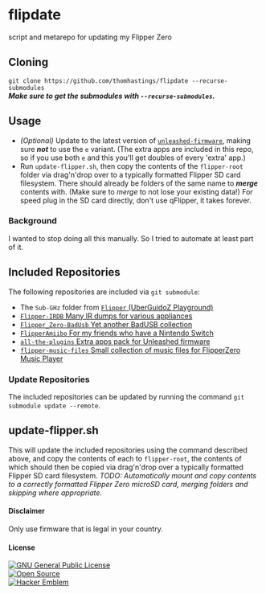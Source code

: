 # flipdate
script and metarepo for updating my Flipper Zero

## Cloning
`git clone https://github.com/thomhastings/flipdate --recurse-submodules`  
_**Make sure to get the submodules with `--recurse-submodules`.**_  

## Usage
* *(Optional)* Update to the latest version of [`unleashed-firmware`](https://github.com/DarkFlippers/unleashed-firmware), making sure _**not**_ to use the `e` variant. (The extra apps are included in this repo, so if you use both `e` and this you'll get doubles of every 'extra' app.)
* Run `update-flipper.sh`, then copy the contents of the `flipper-root` folder via drag'n'drop over to a typically formatted Flipper SD card filesystem. There should already be folders of the same name to _**merge**_ contents with. (Make sure to _merge_ to not lose your existing data!) For speed plug in the SD card directly, don't use qFlipper, it takes forever.

### Background
I wanted to stop doing all this manually. So I tried to automate at least part of it.

## Included Repositories
The following repositories are included via `git submodule`:
* The `Sub-GHz` folder from [`Flipper` (UberGuidoZ Playground)](https://github.com/UberGuidoZ/Flipper)
* [`Flipper-IRDB` Many IR dumps for various appliances](https://github.com/logickworkshop/Flipper-IRDB)
* [`Flipper_Zero-BadUsb` Yet another BadUSB collection](https://github.com/UNC0V3R3D/Flipper_Zero-BadUsb)
* [`FlipperAmiibo` For my friends who have a Nintendo Switch](https://github.com/Gioman101/FlipperAmiibo)
* [`all-the-plugins` Extra apps pack for Unleashed firmware](https://github.com/xMasterX/all-the-plugins)
* [`flipper-music-files` Small collection of music files for FlipperZero Music Player](https://github.com/Tonsil/flipper-music-files)

### Update Repositories
The included repositories can be updated by running the command `git submodule update --remote`.

## update-flipper.sh
This will update the included repositories using the command described above, and copy the contents of each to `flipper-root`, the contents of which should then be copied via drag'n'drop over a typically formatted Flipper SD card filesystem.
_TODO: Automatically mount and copy contents to a correctly formatted Flipper Zero microSD card, merging folders and skipping where appropriate._

#### Disclaimer
Only use firmware that is legal in your country.

#### License
[![GNU General Public License](https://www.gnu.org/graphics/gplv3-88x31.png)](https://www.gnu.org/licenses/gpl-3.0.en.html)\
[![Open Source](http://www.ipol.im/static/badges/open-source.png)](http://www.gnu.org/licenses/gpl.html)\
[![Hacker Emblem](http://catb.org/hacker-emblem/hacker.png)](http://www.catb.org/hacker-emblem/)
